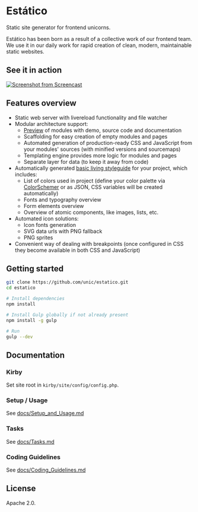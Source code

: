 # Estático

Static site generator for frontend unicorns. 

Estático has been born as a result of a collective work of our frontend team. We use it in our daily work for rapid creation of clean, modern, maintainable static websites.

## See it in action

[![Screenshot from Screencast](http://img.youtube.com/vi/QlDc0zOyBDE/0.jpg)](https://www.youtube.com/watch?v=QlDc0zOyBDE)

## Features overview

- Static web server with livereload functionality and file watcher
- Modular architecture support:
	- [Preview](http://unic.github.io/estatico) of modules with demo, source code and documentation
	- Scaffolding for easy creation of empty modules and pages
	- Automated generation of production-ready CSS and JavaScript from your modules' sources (with minified versions and sourcemaps)
	- Templating engine provides more logic for modules and pages
	- Separate layer for data (to keep it away from code)
- Automatically generated [basic living styleguide](http://unic.github.io/estatico) for your project, which includes:
	- List of colors used in project (define your color palette via [ColorSchemer](https://www.colorschemer.com) or as JSON, CSS variables will be created automatically)
	- Fonts and typography overview
	- Form elements overview
	- Overview of atomic components, like images, lists, etc.
- Automated icon solutions:
	- Icon fonts generation
	- SVG data urls with PNG fallback
	- PNG sprites
- Convenient way of dealing with breakpoints (once configured in CSS they become available in both CSS and JavaScript)

## Getting started

```bash
git clone https://github.com/unic/estatico.git
cd estatico

# Install dependencies
npm install

# Install Gulp globally if not already present
npm install -g gulp

# Run
gulp --dev
```

## Documentation

### Kirby
Set site root in `kirby/site/config/config.php`.

### Setup / Usage

See [docs/Setup_and_Usage.md](docs/Setup_and_Usage.md)

### Tasks

See [docs/Tasks.md](docs/Tasks.md)

### Coding Guidelines

See [docs/Coding_Guidelines.md](docs/Coding_Guidelines.md)

## License

Apache 2.0.
